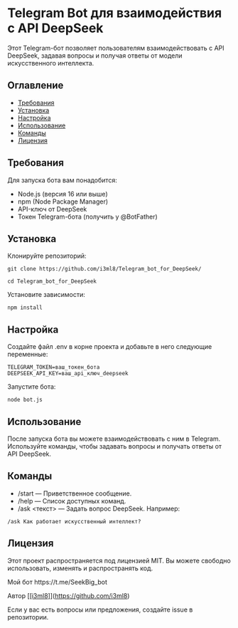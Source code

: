 <h1>Telegram Bot для взаимодействия с API DeepSeek</h1>
<p>Этот Telegram-бот позволяет пользователям взаимодействовать с API DeepSeek, задавая вопросы и получая ответы от модели искусственного интеллекта.</p>

<h2>Оглавление</h2>
<ul>
<li><a href="#Требования">Требования</a></li>
<li><a href="#Установка">Установка</a></li>
<li><a href="#Настройка">Настройка</a></li>
<li><a href="#Использование">Использование</a></li>
<li><a href="#Команды">Команды</a></li>
<li><a href="#Лицензия">Лицензия</a></li>
</ul>
<h2>Требования</h2>
<p>Для запуска бота вам понадобится:</p>
<ul>
<li>Node.js (версия 16 или выше)</li>
<li>npm (Node Package Manager)</li>
<li>API-ключ от DeepSeek</li>
<li>Токен Telegram-бота (получить у @BotFather)</li>
</ul>
<h2>Установка</h2>
<p>Клонируйте репозиторий:</p>

`git clone https://github.com/i3ml8/Telegram_bot_for_DeepSeek/`<br>

`cd Telegram_bot_for_DeepSeek`<br>

<p>Установите зависимости:</p>

`npm install`<br>

<h2>Настройка</h2>
<p>Создайте файл .env в корне проекта и добавьте в него следующие переменные:</p>


`TELEGRAM_TOKEN=ваш_токен_бота`<br>
`DEEPSEEK_API_KEY=ваш_api_ключ_deepseek`<br>
<p>Запустите бота:</p>

`node bot.js`<br>

<h2>Использование</h2>
<p>После запуска бота вы можете взаимодействовать с ним в Telegram. Используйте команды, чтобы задавать вопросы и получать ответы от API DeepSeek.</p>

<h2>Команды</h2>
<ul>
<li>/start — Приветственное сообщение.</li>
<li>/help — Список доступных команд.</li>
<li>/ask <текст> — Задать вопрос DeepSeek. Например:</li>
</ul>
  
`/ask Как работает искусственный интеллект?`<br>

<h2>Лицензия</h2>
<p>Этот проект распространяется под лицензией MIT. Вы можете свободно использовать, изменять и распространять код.</p>

<p>Мой бот https://t.me/SeekBig_bot</p>

Автор
[[[i3ml8]](https://github.com/i3ml8)](https://github.com/i3ml8)

<p>Если у вас есть вопросы или предложения, создайте issue в репозитории.</p>
